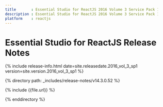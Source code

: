 ```yaml
---
title 		: Essential Studio for ReactJS 2016 Volume 3 Service Pack 1 Release Notes
description : Essential Studio for ReactJS 2016 Volume 3 Service Pack 1 Release Notes
platform 	: reactjs
---
```


# Essential Studio for ReactJS Release Notes

{% include release-info.html date=site.releasedate.2016_vol_3_sp1 version=site.version.2016_vol_3_sp1 %} 

{% directory path: _includes/release-notes/v14.3.0.52 %}

{% include {{file.url}} %}

{% enddirectory %}
